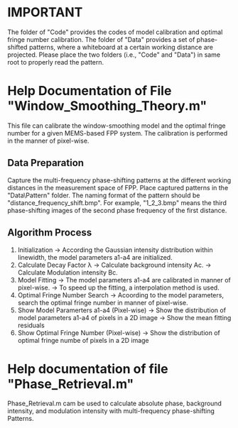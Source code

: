 # IMPORTANT
The folder of "Code" provides the codes of model calibration and optimal fringe number calibration.
The folder of "Data" provides a set of phase-shifted patterns, where a whiteboard at a certain working distance are projected.
Please place the two folders (i.e., "Code" and "Data") in same root to properly read the pattern.


# Help Documentation of File "Window_Smoothing_Theory.m"
This file can calibrate the window-smoothing model and the optimal fringe number for a given MEMS-based FPP system.
The calibration is performed in the manner of pixel-wise.

## Data Preparation
Capture the multi-frequency phase-shifting patterns at the different working distances in the measurement space of FPP.
Place captured patterns in the "Data\Pattern\" folder. 
The naming format of the pattern should be "distance_frequency_shift.bmp". 
For example, "1_2_3.bmp" means the third phase-shifting images of the second phase frequency of the first distance.

## Algorithm Process
1) Initialization
		→ According the Gaussian intensity distribution within linewidth, the model parameters a1-a4 are initialized.
2) Calculate Decay Factor λ
		→ Calculate background intensity Ac. 
		→ Calculate Modulation intensity Bc. 
3) Model Fitting
		→ The model parameters  a1-a4  are calibrated in manner of pixel-wise. 
		→ To speed up the fitting, a interpolation method is used.
4) Optimal Fringe Number Search
		→ Acoording to the model parameters, search the optimal fringe number in manner of pixel-wise.
5) Show Model Paramerters a1-a4 (Pixel-wise)
		→ Show the distribution of model parameters a1-a4 of pixels in a 2D image 
		→ Show the mean fitting residuals
6) Show Optimal Fringe Number (Pixel-wise)
		→ Show the distribution of optimal fringe numbe of pixels in a 2D image 


# Help documentation of file "Phase_Retrieval.m"
Phase_Retrieval.m cam be used to calculate absolute phase, background intensity, and modulation intensity with multi-frequency phase-shifting Patterns.

